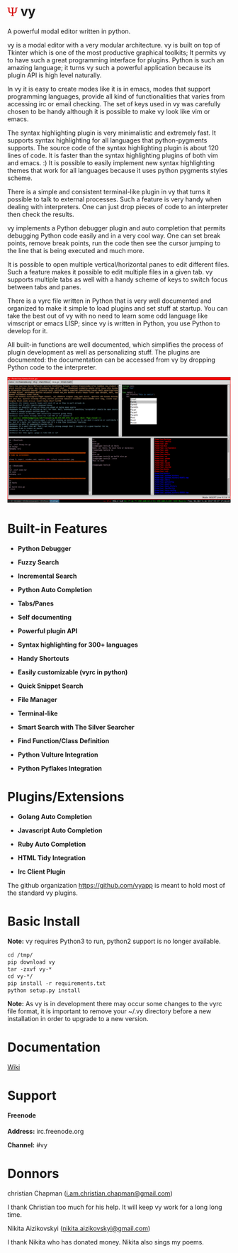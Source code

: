 ![vy](vy.png) vy
================

A powerful modal editor written in python.

vy is a modal editor with a very modular architecture. 
vy is built on top of Tkinter which is one of the most productive graphical toolkits; It permits vy
to have such a great programming interface for plugins. Python is such an amazing language;
it turns vy such a powerful application because its plugin API is high level naturally.

In vy it is easy to create modes like it is in emacs, modes that support programming languages, 
provide all kind of functionalities that varies from accessing irc or email checking.
The set of keys used in vy was carefully chosen to be handy although it is possible to make vy look like vim or emacs.

The syntax highlighting plugin is very minimalistic and extremely fast. It supports syntax highlighting 
for all languages that python-pygments supports. The source code of the syntax highlighting plugin is about 
120 lines of code. It is faster than the syntax highlighting plugins of both vim and emacs. :)
It is possible to easily implement new syntax highlighting themes that work for all languages because it uses
python pygments styles scheme.

There is a simple and consistent terminal-like plugin in vy that turns it possible to talk to external processes.
Such a feature is very handy when dealing with interpreters. One can just drop pieces of code to an interpreter
then check the results. 

vy implements a Python debugger plugin and auto completion that permits debugging Python code easily and in a very cool way. 
One can set break points, remove break points, run the code then see the cursor jumping to the line 
that is being executed and much more.

It is possible to open multiple vertical/horizontal panes to edit different files. Such a feature makes it possible
to edit multiple files in a given tab. vy supports multiple tabs as well with a handy scheme of keys
to switch focus between tabs and panes. 

There is a vyrc file written in Python that is very well documented and organized to make it simple to load
plugins and set stuff at startup. You can take the best out of vy with no need to learn some odd language
like vimscript or emacs LISP; since vy is written in Python, you use Python to develop for it.

All built-in functions are well documented, which simplifies the process of plugin development as well as personalizing stuff.
The plugins are documented: the documentation can be accessed from vy by dropping Python code to the interpreter.

![screenshot-1](screenshot-1.jpg)

Built-in Features
=================

- **Python Debugger**

- **Fuzzy Search**

- **Incremental Search**

- **Python Auto Completion**

- **Tabs/Panes**

- **Self documenting**

- **Powerful plugin API**

- **Syntax highlighting for 300+ languages**

- **Handy Shortcuts**

- **Easily customizable (vyrc in python)**

- **Quick Snippet Search**

- **File Manager**

- **Terminal-like**

- **Smart Search with The Silver Searcher**

- **Find Function/Class Definition**

- **Python Vulture Integration**

- **Python Pyflakes Integration**

Plugins/Extensions
==================

- **Golang Auto Completion**

- **Javascript Auto Completion**

- **Ruby Auto Completion**

- **HTML Tidy Integration**

- **Irc Client Plugin**

The github organization https://github.com/vyapp is meant
to hold most of the standard vy plugins. 

Basic Install
=============

**Note:** 
vy requires Python3 to run, python2 support is no longer available.

~~~
cd /tmp/
pip download vy
tar -zxvf vy-*
cd vy-*/
pip install -r requirements.txt
python setup.py install 
~~~

**Note:**
As vy is in development there may occur some changes to the vyrc file format, it is important to remove
your ~/.vy directory before a new installation in order to upgrade to a new version.

Documentation
=============

[Wiki](https://github.com/iogf/vy/wiki)

Support
=======

#### Freenode

**Address:** irc.freenode.org

**Channel:** #vy

Donnors
=======

christian Chapman (i.am.christian.chapman@gmail.com) 

I thank Christian too much for his help. It will keep vy work for a long long time.

Nikita Aizikovskyi (nikita.aizikovskyi@gmail.com)

I thank Nikita who has donated money. Nikita also sings my poems.












